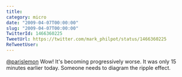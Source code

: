 ```yaml
---
title: 
category: micro
date: "2009-04-07T00:00:00"
slug: "2009-04-07T00:00:00"
TwitterId: 1466360225
TweetUrl: https://twitter.com/mark_philpot/status/1466360225
ReTweetUser: 
---
```


[@parislemon](https://twitter.com/parislemon) Wow! It's becoming progressively worse.  It was only 15 minutes earlier today. Someone needs to diagram the ripple effect.